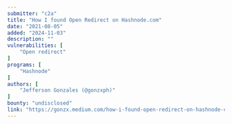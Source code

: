 ```yaml
---
submitter: "c2a"
title: "How I found Open Redirect on Hashnode.com"
date: "2021-08-05"
added: "2024-11-03"
description: ""
vulnerabilities: [
    "Open redirect"
]
programs: [
    "Hashnode"
]
authors: [
    "Jefferson Gonzales (@gonzxph)"
]
bounty: "undisclosed"
link: "https://gonzx.medium.com/how-i-found-open-redirect-on-hashnode-com-5f3e9ecb8dc6"
---
```




